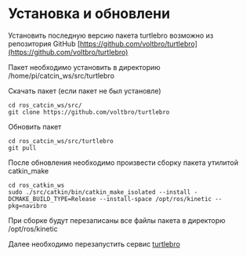 # Установка и обновлени

Установить последную версию пакета turtlebro возможно из репозитория GitHub [https://github.com/voltbro/turtlebro](https://github.com/voltbro/turtlebro)

Пакет необходимо установить в директорию /home/pi/catcin\_ws/src/turtlebro

Скачать пакет \(если пакет не был установле\)

```text
cd ros_catcin_ws/src/
git clone https://github.com/voltbro/turtlebro
```

Обновить пакет

```text
cd ros_catcin_ws/src/turtlebro
git pull 
```

После обновления необходимо произвести сборку пакета утилитой catkin\_make

```text
cd ros_catkin_ws
sudo ./src/catkin/bin/catkin_make_isolated --install -DCMAKE_BUILD_TYPE=Release --install-space /opt/ros/kinetic --pkg=navibro
```

При сборке будут перезаписаны все файлы пакета в директорю /opt/ros/kinetic

Далее необходимо перезапустить сервис [turtlebro](../ros-admin/services.md)

